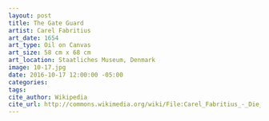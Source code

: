 ```yaml
---
layout: post
title: The Gate Guard
artist: Carel Fabritius
art_date: 1654
art_type: Oil on Canvas
art_size: 58 cm x 68 cm
art_location: Staatliches Museum, Denmark
image: 10-17.jpg
date: 2016-10-17 12:00:00 -05:00
categories:
tags:
cite_author: Wikipedia
cite_url: http://commons.wikimedia.org/wiki/File:Carel_Fabritius_-_Die_Torwache.jpg
---
```

